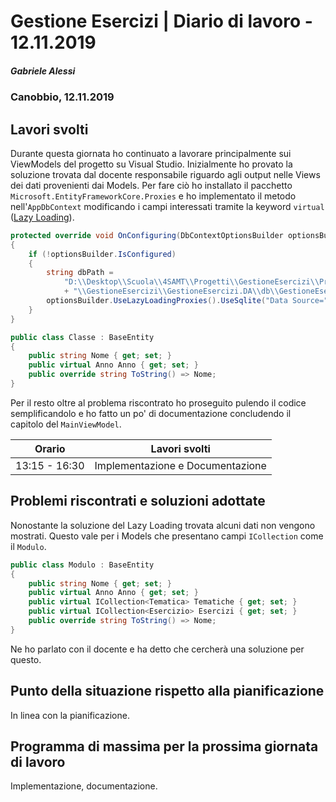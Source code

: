 # Gestione Esercizi | Diario di lavoro - 12.11.2019

##### Gabriele Alessi

### Canobbio, 12.11.2019

## Lavori svolti

Durante questa giornata ho continuato a lavorare principalmente sui ViewModels del progetto su Visual Studio. Inizialmente ho provato la soluzione trovata dal docente responsabile riguardo agli output nelle Views dei dati provenienti dai Models. Per fare ciò ho installato il pacchetto `Microsoft.EntityFrameworkCore.Proxies` e ho implementato il metodo nell'`AppDbContext` modificando i campi interessati tramite la keyword `virtual` ([Lazy Loading](https://stackoverflow.com/questions/50180326/how-to-make-lazy-loading-work-with-ef-core-2-1-0-and-proxies/52432651)).

```c#
protected override void OnConfiguring(DbContextOptionsBuilder optionsBuilder)
{
    if (!optionsBuilder.IsConfigured)
    {
        string dbPath =
            "D:\\Desktop\\Scuola\\4SAMT\\Progetti\\GestioneEsercizi\\Project"
            + "\\GestioneEsercizi\\GestioneEsercizi.DA\\db\\GestioneEsercizi.sqlite";
        optionsBuilder.UseLazyLoadingProxies().UseSqlite("Data Source=" + dbPath);
    }
}
```

```c#
public class Classe : BaseEntity
{
    public string Nome { get; set; }
    public virtual Anno Anno { get; set; }
    public override string ToString() => Nome;
}
```

Per il resto oltre al problema riscontrato ho proseguito pulendo il codice semplificandolo e ho fatto un po' di documentazione concludendo il capitolo del `MainViewModel`.

<div style="page-break-after: always;"></div>

| Orario | Lavori svolti |
| - | - |
|13:15 - 16:30 | Implementazione e Documentazione |

## Problemi riscontrati e soluzioni adottate

Nonostante la soluzione del Lazy Loading trovata alcuni dati non vengono mostrati. Questo vale per i Models che presentano campi `ICollection` come il `Modulo`.

```c#
public class Modulo : BaseEntity
{
    public string Nome { get; set; }
    public virtual Anno Anno { get; set; }
    public virtual ICollection<Tematica> Tematiche { get; set; }
    public virtual ICollection<Esercizio> Esercizi { get; set; }
    public override string ToString() => Nome;
}
```

Ne ho parlato con il docente e ha detto che cercherà una soluzione per questo.

## Punto della situazione rispetto alla pianificazione

In linea con la pianificazione.

## Programma di massima per la prossima giornata di lavoro

Implementazione, documentazione.
